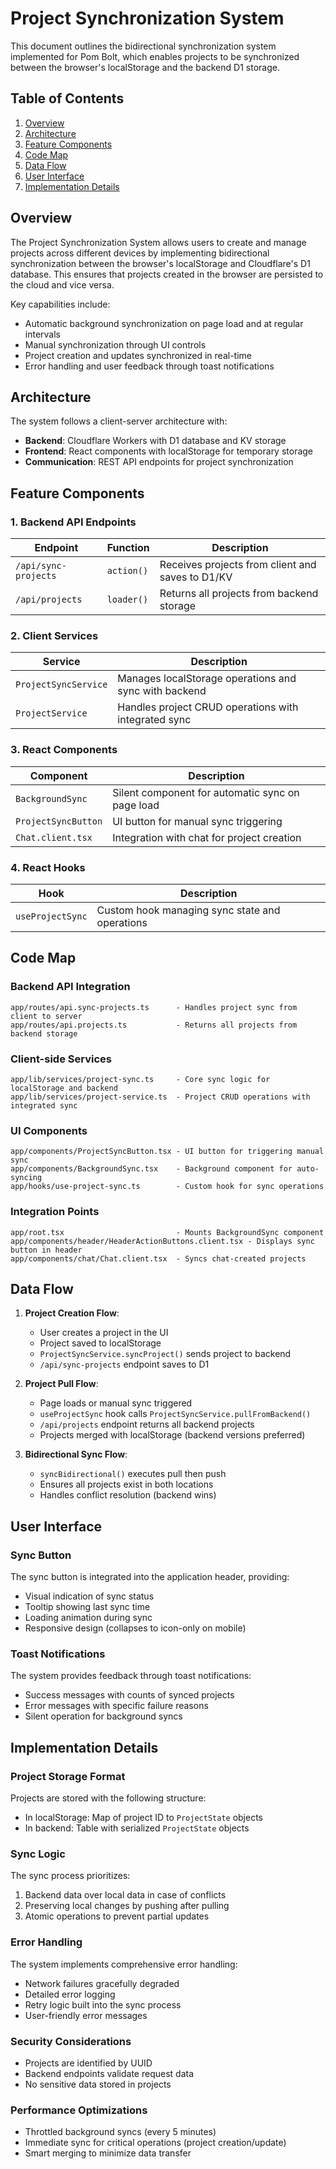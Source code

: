 # Project Synchronization System

This document outlines the bidirectional synchronization system implemented for Pom Bolt, which enables projects to be synchronized between the browser's localStorage and the backend D1 storage.

## Table of Contents

1. [Overview](#overview)
2. [Architecture](#architecture)
3. [Feature Components](#feature-components)
4. [Code Map](#code-map)
5. [Data Flow](#data-flow)
6. [User Interface](#user-interface)
7. [Implementation Details](#implementation-details)

## Overview

The Project Synchronization System allows users to create and manage projects across different devices by implementing bidirectional synchronization between the browser's localStorage and Cloudflare's D1 database. This ensures that projects created in the browser are persisted to the cloud and vice versa.

Key capabilities include:
- Automatic background synchronization on page load and at regular intervals
- Manual synchronization through UI controls
- Project creation and updates synchronized in real-time
- Error handling and user feedback through toast notifications

## Architecture

The system follows a client-server architecture with:

- **Backend**: Cloudflare Workers with D1 database and KV storage
- **Frontend**: React components with localStorage for temporary storage
- **Communication**: REST API endpoints for project synchronization

## Feature Components

### 1. Backend API Endpoints

| Endpoint | Function | Description |
|----------|----------|-------------|
| `/api/sync-projects` | `action()` | Receives projects from client and saves to D1/KV |
| `/api/projects` | `loader()` | Returns all projects from backend storage |

### 2. Client Services

| Service | Description |
|---------|-------------|
| `ProjectSyncService` | Manages localStorage operations and sync with backend |
| `ProjectService` | Handles project CRUD operations with integrated sync |

### 3. React Components

| Component | Description |
|-----------|-------------|
| `BackgroundSync` | Silent component for automatic sync on page load |
| `ProjectSyncButton` | UI button for manual sync triggering |
| `Chat.client.tsx` | Integration with chat for project creation |

### 4. React Hooks

| Hook | Description |
|------|-------------|
| `useProjectSync` | Custom hook managing sync state and operations |

## Code Map

### Backend API Integration

```
app/routes/api.sync-projects.ts      - Handles project sync from client to server
app/routes/api.projects.ts           - Returns all projects from backend storage
```

### Client-side Services

```
app/lib/services/project-sync.ts     - Core sync logic for localStorage and backend
app/lib/services/project-service.ts  - Project CRUD operations with integrated sync
```

### UI Components

```
app/components/ProjectSyncButton.tsx - UI button for triggering manual sync
app/components/BackgroundSync.tsx    - Background component for auto-syncing
app/hooks/use-project-sync.ts        - Custom hook for sync operations
```

### Integration Points

```
app/root.tsx                         - Mounts BackgroundSync component
app/components/header/HeaderActionButtons.client.tsx - Displays sync button in header
app/components/chat/Chat.client.tsx  - Syncs chat-created projects
```

## Data Flow

1. **Project Creation Flow**:
   - User creates a project in the UI
   - Project saved to localStorage
   - `ProjectSyncService.syncProject()` sends project to backend
   - `/api/sync-projects` endpoint saves to D1

2. **Project Pull Flow**:
   - Page loads or manual sync triggered
   - `useProjectSync` hook calls `ProjectSyncService.pullFromBackend()`
   - `/api/projects` endpoint returns all backend projects
   - Projects merged with localStorage (backend versions preferred)

3. **Bidirectional Sync Flow**:
   - `syncBidirectional()` executes pull then push
   - Ensures all projects exist in both locations
   - Handles conflict resolution (backend wins)

## User Interface

### Sync Button

The sync button is integrated into the application header, providing:
- Visual indication of sync status
- Tooltip showing last sync time
- Loading animation during sync
- Responsive design (collapses to icon-only on mobile)

### Toast Notifications

The system provides feedback through toast notifications:
- Success messages with counts of synced projects
- Error messages with specific failure reasons
- Silent operation for background syncs

## Implementation Details

### Project Storage Format

Projects are stored with the following structure:
- In localStorage: Map of project ID to `ProjectState` objects
- In backend: Table with serialized `ProjectState` objects

### Sync Logic

The sync process prioritizes:
1. Backend data over local data in case of conflicts
2. Preserving local changes by pushing after pulling
3. Atomic operations to prevent partial updates

### Error Handling

The system implements comprehensive error handling:
- Network failures gracefully degraded
- Detailed error logging
- Retry logic built into the sync process
- User-friendly error messages

### Security Considerations

- Projects are identified by UUID
- Backend endpoints validate request data
- No sensitive data stored in projects

### Performance Optimizations

- Throttled background syncs (every 5 minutes)
- Immediate sync for critical operations (project creation/update)
- Smart merging to minimize data transfer 